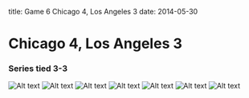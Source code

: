 title: Game 6 Chicago 4, Los Angeles 3
date: 2014-05-30

# Chicago 4, Los Angeles 3

### Series tied 3-3

![Alt text](https://s3.amazonaws.com/gifbase/hawks_kings/hawks_kings_1_game6_small.gif)
![Alt text](https://s3.amazonaws.com/gifbase/hawks_kings/hawks_kings_2_game6_small.gif)
![Alt text](https://s3.amazonaws.com/gifbase/hawks_kings/hawks_kings_3_game6_small.gif)
![Alt text](https://s3.amazonaws.com/gifbase/hawks_kings/hawks_kings_4_game6_small.gif)
![Alt text](https://s3.amazonaws.com/gifbase/hawks_kings/hawks_kings_5_game6_small.gif)
![Alt text](https://s3.amazonaws.com/gifbase/hawks_kings/hawks_kings_6_game6_small.gif)
![Alt text](https://s3.amazonaws.com/gifbase/hawks_kings/hawks_kings_7_game6_small.gif)
